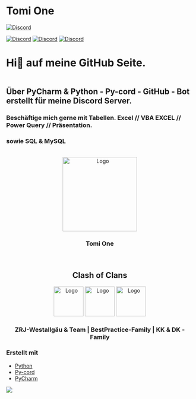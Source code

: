 # Tomi One

[![Discord](https://img.shields.io/discord/980461610948771911?color=blue&label=Tomi.One&logo=discord&logoColor=white&style=for-the-badge)](https://discord.gg/ENVnkdrnfa)

[![Discord](https://img.shields.io/discord/1199266596754030665?color=blue&label=ZRJ-W-Team&logo=discord&logoColor=white&style=for-the-badge)](https://discord.gg/2wFEqBuGeh)
[![Discord](https://img.shields.io/discord/1145289499182641187?color=blue&label=BestPracticeCorp.&logo=discord&logoColor=white&style=for-the-badge)](https://discord.gg/rKgCEyEGyE)
[![Discord](https://img.shields.io/discord/730390436442538024?color=blue&label=KK-DK-Family&logo=discord&logoColor=white&style=for-the-badge)](https://discord.gg/RtgaJNx3ka)



# Hi👋 auf meine GitHub Seite.

```yaml
```
##  Über PyCharm & Python - Py-cord - GitHub - Bot erstellt für meine Discord Server.

### Beschäftige mich gerne mit Tabellen.  Excel  // VBA EXCEL // Power Query // Präsentation.
###     sowie SQL & MySQL


<!-- PROJECT LOGOS -->

<br />
<div align="center"> 
 <img src="https://images-ext-2.discordapp.net/external/_PhoAFWdZnDwKm403iEag_Krj3s2_7FM67Q_CttIN4g/%3Fsize%3D1024/https/cdn.discordapp.com/icons/980461610948771911/7f74903ab4eba3915cddd4680b6990eb.png" alt="Logo" width="200" height="200">
<h3 align="center">Tomi One</h3>
</div>

<br />
<div align="center">
<h2 align="center">Clash of Clans</h2>
<img src="https://cdn.discordapp.com/attachments/1201496639056126072/1242030868537675867/ZRJ-W-tb-Logo3.jpg?ex=6652f262&is=6651a0e2&hm=9c02c191ce33e5841f07c3810d02c024a535efe45f990ef8768fe1bbd12d808c&" alt="Logo" width="80" height="80">

<img src="https://cdn.discordapp.com/attachments/1173661556995784844/1243869681639620743/BP-Logo.png?ex=66530b6a&is=6651b9ea&hm=b5382cb594d1b937d598faf2c0a1d4af681addc02a8fa660953abc6c1bb60680&" alt="Logo" width="80" height="80">

<img src="https://media.discordapp.net/attachments/1145424807744245910/1145709345070403687/20230827_202236_0000.png?width=625&height=625" alt="Logo" width="80" height="80">
<h3 align="center"> ZRJ-Westallgäu & Team  |  BestPractice-Family | KK & DK - Family</h3>
</div>


<!-- ABOUT THE PROJECT -->

### Erstellt mit

* [Python](https://www.python.org/)
* [Py-cord](https://www.pycord.dev/)
* [PyCharm](https://www.jetbrains.com/pycharm/)



![](https://github-readme-stats.vercel.app/api?username=anuraghazra&show_icons=true&theme=solarized-dark)


